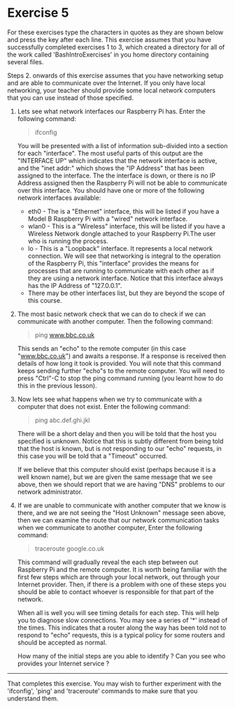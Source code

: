 # Exercise 5

For these exercises type the characters in quotes as they are shown below and press the <Return> key after each line. This exercise assumes that you have successfully completed exercises 1 to 3, which created a directory for all of the work called 'BashIntroExercises' in you home directory containing several files.  

Steps 2. onwards of this exercise assumes that you have networking setup and are able to communicate over the Internet. If you only have local networking, your teacher should provide some local network computers that you can use instead of those specified.

1. Lets see what network interfaces our Raspberry Pi has. Enter the following command:
    
    > ifconfig
    
    You will be presented with a list of information sub-divided into a section for each "interface". The most useful parts of this output are the "INTERFACE UP" which indicates that the network interface is active, and the "inet addr:" which shows the "IP Address" that has been assigned to the interface. The the interface is down, or there is no IP Address assigned then the Raspberry Pi will not be able to communicate over this interface. You should have one or more of the following network interfaces available:
    
    * eth0 - The is a "Ethernet" interface, this will be listed if you have a Model B Raspberry Pi with a "wired" network interface.
    * wlan0 - This is a "Wireless" interface, this will be listed if you have a Wireless Network dongle attached to your Raspberry Pi.The user who is running the process.
    * lo - This is a "Loopback" interface. It represents a local network connection. We will see that networking is integral to the operation of the Raspberry Pi, this "interface" provides the means for processes that are running to communicate with each other as if they are using a network interface. Notice that this interface always has the IP Address of "127.0.0.1".
    * There may be other interfaces list, but they are beyond the scope of this course.
       
2. The most basic network check that we can do to check if we can communicate with another computer. Then the following command:

    > ping www.bbc.co.uk

    This sends an "echo" to the remote computer (in this case "www.bbc.co.uk") and awaits a response. If a response is received then details of how long it took is provided. You will note that this command keeps sending further "echo"s to the remote computer. You will need to press "Ctrl"-C to stop the ping command running (you learnt how to do this in the previous lesson).
    
3. Now lets see what happens when we try to communicate with a computer that does not exist. Enter the following command:

    > ping abc.def.ghi.jkl
    
    There will be a short delay and then you will be told that the host you specified is unknown. Notice that this is subtly different from being told that the host is known, but is not responding to our "echo" requests, in this case you will be told that a "Timeout" occurred.  
    
    If we believe that this computer should exist (perhaps because it is a well known name), but we are given the same message that we see above, then we should report that we are having "DNS" problems to our network administrator.
    
4. If we are unable to communicate with another computer that we know is there, and we are not seeing the "Host Unknown" message seen above, then we can examine the route that our network communication tasks when we communicate to another computer, Enter the following command:

    > traceroute google.co.uk

    This command will gradually reveal the each step between out Raspberry Pi and the remote computer. It is worth being familiar with the first few steps which are through your local network, out through your Internet provider. Then, if there is a problem with one of these steps you should be able to contact whoever is responsible for that part of the network.  
    
    When all is well you will see timing details for each step. This will help you to diagnose slow connections. You may see a series of '*' instead of the times. This indicates that a router along the way has been told not to respond to "echo" requests, this is a typical policy for some routers and should be accepted as normal.  

    How many of the initial steps are you able to identify ?
    Can you see who provides your Internet service ?
        
----
That completes this exercise. You may wish to further experiment with the 'ifconfig', 'ping' and 'traceroute' commands to make sure that you understand them.
